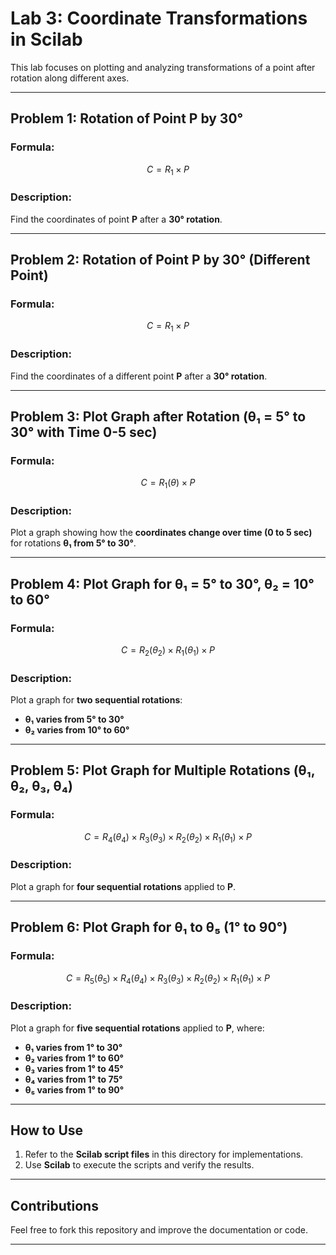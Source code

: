 # Lab 3: Coordinate Transformations in Scilab

This lab focuses on plotting and analyzing transformations of a point after rotation along different axes.

---

## **Problem 1: Rotation of Point P by 30°**
### **Formula:**
$$
C = R_1 \times P
$$

### **Description:**  
Find the coordinates of point **P** after a **30° rotation**.

---

## **Problem 2: Rotation of Point P by 30° (Different Point)**
### **Formula:**
$$
C = R_1 \times P
$$

### **Description:**  
Find the coordinates of a different point **P** after a **30° rotation**.

---

## **Problem 3: Plot Graph after Rotation (θ₁ = 5° to 30° with Time 0-5 sec)**
### **Formula:**
$$
C = R_1(\theta) \times P
$$

### **Description:**  
Plot a graph showing how the **coordinates change over time (0 to 5 sec)** for rotations **θ₁ from 5° to 30°**.

---

## **Problem 4: Plot Graph for θ₁ = 5° to 30°, θ₂ = 10° to 60°**
### **Formula:**
$$
C = R_2(\theta_2) \times R_1(\theta_1) \times P
$$

### **Description:**  
Plot a graph for **two sequential rotations**:  
- **θ₁ varies from 5° to 30°**
- **θ₂ varies from 10° to 60°**

---

## **Problem 5: Plot Graph for Multiple Rotations (θ₁, θ₂, θ₃, θ₄)**
### **Formula:**
$$
C = R_4(\theta_4) \times R_3(\theta_3) \times R_2(\theta_2) \times R_1(\theta_1) \times P
$$

### **Description:**  
Plot a graph for **four sequential rotations** applied to **P**.

---

## **Problem 6: Plot Graph for θ₁ to θ₅ (1° to 90°)**
### **Formula:**
$$
C = R_5(\theta_5) \times R_4(\theta_4) \times R_3(\theta_3) \times R_2(\theta_2) \times R_1(\theta_1) \times P
$$

### **Description:**  
Plot a graph for **five sequential rotations** applied to **P**, where:  
- **θ₁ varies from 1° to 30°**
- **θ₂ varies from 1° to 60°**
- **θ₃ varies from 1° to 45°**
- **θ₄ varies from 1° to 75°**
- **θ₅ varies from 1° to 90°**

---

## **How to Use**
1. Refer to the **Scilab script files** in this directory for implementations.
2. Use **Scilab** to execute the scripts and verify the results.

---

## **Contributions**
Feel free to fork this repository and improve the documentation or code.

---
